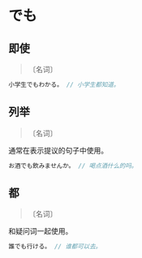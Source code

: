 # でも

## 即使

> 〔名词〕

```js
小学生でもわかる。 // 小学生都知道。
```

## 列举

> 〔名词〕

通常在表示提议的句子中使用。

```js
お酒でも飲みませんか。 // 喝点酒什么的吗。
```

## 都

> 〔名词〕

和疑问词一起使用。

```js
誰でも行ける。 // 谁都可以去。
```
